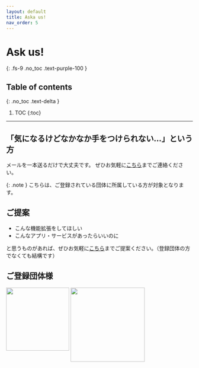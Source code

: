 ```yaml
---
layout: default
title: Aska us!
nav_order: 5
---
```


# Ask us!
{: .fs-9 .no_toc .text-purple-100 }
## Table of contents
{: .no_toc .text-delta }

1. TOC
{:toc}

---

## 「気になるけどなかなか手をつけられない...」という方

メールを一本送るだけで大丈夫です。
ぜひお気軽に[こちら](mailto:contact@aska.systems)までご連絡ください。

{: .note }
こちらは、ご登録されている団体に所属している方が対象となります。

## ご提案

- こんな機能拡張をしてほしい
- こんなアプリ・サービスがあったらいいのに

と思うものがあれば、ぜひお気軽に[こちら](mailto:contact@aska.systems)までご提案ください。（登録団体の方でなくても結構です）


## ご登録団体様

<div>
	<img src="../../assets/images/logo/Osaka_Kyoiku_Univ.svg" height="170" width="170" align="top" >
	<img src="../../assets/images/logo/ChibaUniv_ja.svg" height="200" width="200" align="top" >
</div>
